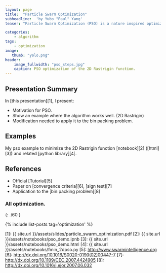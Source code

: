 ```yaml
---
layout: page
title:  "Particle Swarm Optimization"
subheadline:  'by Yubo "Paul" Yang'
teaser: "Particle Swarm Optimization (PSO) is a nature inspired optimization algorithm. PSO mimics the behavior of a flock of birds looking for food source."

categories:
    - algorithm
tags:
    - optimization
image:
   thumb: "yolo.png"
header:
    image_fullwidth: "pso_steps.jpg"
    caption: PSO optimization of the 2D Rastrigin function.
---
```

<!-- Page Content Starts Here -->

## Presentation Summary
In [this presentation][1], I present:

  * Motivation for PSO.
  * Show an example where the algorithm works well. (2D Rastrigin)
  * Modification needed to apply it to the bin packing problem.


## Examples
My pso example to minimize the 2D Rastrigin function [notebook][2] ([html][3]) and related [python library][4].

## References
  * Official [Tutorial][5]
  * Paper on [convergence criteria][6], [sign test][7]
  * Application to the [bin packing problem][8]

### All optimization.
{: .t60 }

{% include list-posts tag='optimization' %}

[1]: {{ site.url }}/assets/slides/particle_swarm_optimization.pdf
[2]: {{ site.url }}/assets/notebooks/pso_demo.ipnb
[3]: {{ site.url }}/assets/notebooks/pso_demo.html
[4]: {{ site.url }}/assets/notebooks/fmin_2dpso.py
[5]: http://www.swarmintelligence.org
[6]: http://dx.doi.org/10.1016/S0020-0190(02)00447-7
[7]: http://dx.doi.org/10.1109/CEC.2007.4424905
[8]: http://dx.doi.org/10.1016/j.ejor.2007.06.032
